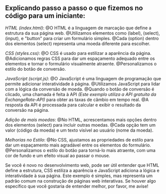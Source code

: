 ## Explicando passo a passo o que fizemos no código para um iniciante:
*HTML (index.html)*:
@O HTML é a linguagem de marcação que define a estrutura da sua página web.
@Utilizamos elementos como (label), (select), (input), e "button" para criar um formulário simples.
@Cada (option) dentro dos elementos (select) representa uma moeda diferente para escolher.

*CSS (styles.css)*:
@O CSS é usado para estilizar a aparência da página.
@Adicionamos regras CSS para dar um espaçamento adequado entre os elementos e tornar o formulário visualmente atraente.
@Personalizamos o estilo do botão de conversão.

*JavaScript (script.js)*:
@O JavaScript é uma linguagem de programação que permite adicionar interatividade à página.
@Utilizamos JavaScript para lidar com a lógica da conversão de moeda.
@Quando o botão de conversão é clicado, uma chamada é feita à API *(Este exemplo utiliza a API gratuita da ExchangeRate-API)*  para obter as taxas de câmbio em tempo real.
@A resposta da API é processada para calcular e exibir o resultado da conversão na página.

*Adição de mais moedas*:
@No HTML, acrescentamos mais opções dentro dos elementos (select) para incluir outras moedas.
@Cada opção tem um valor (código da moeda) e um texto visível ao usuário (nome da moeda).

*Melhorias no Estilo*:
@No CSS, ajustamos as propriedades de estilo para dar um espaçamento mais agradável entre os elementos do formulário.
@Personalizamos o estilo do botão para torná-lo mais atraente, com uma cor de fundo e um efeito visual ao passar o mouse.


Se você é novo no desenvolvimento web, pode ser útil entender que HTML define a estrutura, CSS estiliza a aparência e JavaScript adiciona a lógica e interatividade à sua página. Este exemplo é simples, mas representa um padrão comum na construção de páginas web interativas. Se houver algo específico que você gostaria de entender melhor, por favor, me avise!